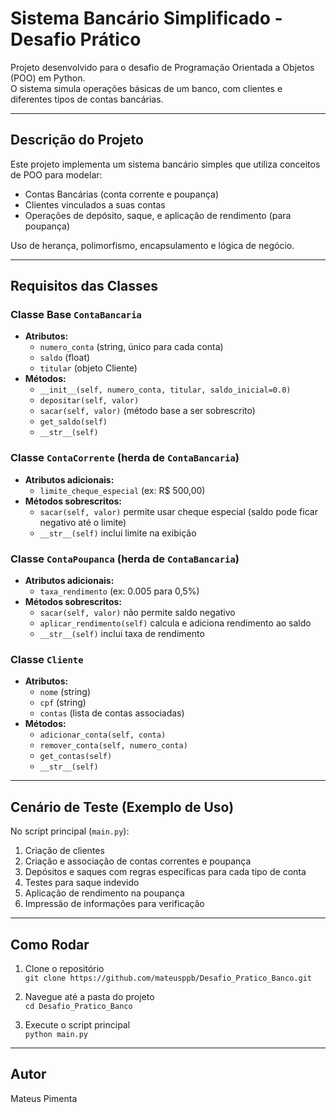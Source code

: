 # Sistema Bancário Simplificado - Desafio Prático

Projeto desenvolvido para o desafio de Programação Orientada a Objetos (POO) em Python.  
O sistema simula operações básicas de um banco, com clientes e diferentes tipos de contas bancárias.

---

## Descrição do Projeto

Este projeto implementa um sistema bancário simples que utiliza conceitos de POO para modelar:

- Contas Bancárias (conta corrente e poupança)
- Clientes vinculados a suas contas
- Operações de depósito, saque, e aplicação de rendimento (para poupança)

Uso de herança, polimorfismo, encapsulamento e lógica de negócio.

---

## Requisitos das Classes

### Classe Base `ContaBancaria`

- **Atributos:**
  - `numero_conta` (string, único para cada conta)
  - `saldo` (float)
  - `titular` (objeto Cliente)
- **Métodos:**
  - `__init__(self, numero_conta, titular, saldo_inicial=0.0)`
  - `depositar(self, valor)`
  - `sacar(self, valor)` (método base a ser sobrescrito)
  - `get_saldo(self)`
  - `__str__(self)`

### Classe `ContaCorrente` (herda de `ContaBancaria`)

- **Atributos adicionais:**
  - `limite_cheque_especial` (ex: R$ 500,00)
- **Métodos sobrescritos:**
  - `sacar(self, valor)` permite usar cheque especial (saldo pode ficar negativo até o limite)
  - `__str__(self)` inclui limite na exibição

### Classe `ContaPoupanca` (herda de `ContaBancaria`)

- **Atributos adicionais:**
  - `taxa_rendimento` (ex: 0.005 para 0,5%)
- **Métodos sobrescritos:**
  - `sacar(self, valor)` não permite saldo negativo
  - `aplicar_rendimento(self)` calcula e adiciona rendimento ao saldo
  - `__str__(self)` inclui taxa de rendimento

### Classe `Cliente`

- **Atributos:**
  - `nome` (string)
  - `cpf` (string)
  - `contas` (lista de contas associadas)
- **Métodos:**
  - `adicionar_conta(self, conta)`
  - `remover_conta(self, numero_conta)`
  - `get_contas(self)`
  - `__str__(self)`

---

## Cenário de Teste (Exemplo de Uso)

No script principal (`main.py`):

1. Criação de clientes
2. Criação e associação de contas correntes e poupança
3. Depósitos e saques com regras específicas para cada tipo de conta
4. Testes para saque indevido
5. Aplicação de rendimento na poupança
6. Impressão de informações para verificação

---

## Como Rodar

1. Clone o repositório  
   `git clone https://github.com/mateusppb/Desafio_Pratico_Banco.git`

2. Navegue até a pasta do projeto  
   `cd Desafio_Pratico_Banco`

3. Execute o script principal  
   `python main.py`

---

## Autor

Mateus Pimenta
